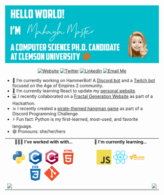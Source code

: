 <!-- ### Hi there 👋 -->

<!--
**makayla-moster/makayla-moster** is a ✨ _special_ ✨ repository because its `README.md` (this file) appears on your GitHub profile.

Here are some ideas to get you started:

- 🤖 I’m currently working on ...
- 🌱 I’m currently learning ...
- 👯 I’m looking to collaborate on ...
- 🤔 I’m looking for help with ...
- 💬 Ask me about ...
- 📫 How to reach me: ...
- 😄 Pronouns: ...
- ⚡ Fun fact: ...
-->


<!-- <h3>Hello there! 👋<br>I'm Makayla Moster<br>a Computer Science Ph.D. student at Clemson University</h3> -->

![](imgs/Readme_2.png)

<div align="center"> 
  
  [![Website][website-shield]][website-url]
  [![Twitter][twitter-shield]][twitter-url] 
  [![LinkedIn][linkedin-shield]][linkedin-url]
  [![Email Me][email-shield]][email-url] 
  
</div>
<!-- 
<h4 align="center"> <a href="https://makayla-moster.github.io/index.html">Website</a> • <a href="https://twitter.com/makaylamoster">Twitter</a> • <a href="https://www.linkedin.com/in/mmoster/">LinkedIn</a> • <a href="mailto:mmoster@clemson.edu">Email</a></h4> -->

- 🤖 I’m currently working on HammerBot! A [Discord bot](https://github.com/makayla-moster/HammerBot) and a [Twitch bot](https://github.com/makayla-moster/HammerBot_Twitch) focused on the Age of Empires 2 community.
- 🌱 I’m currently learning React to update my [personal website](https://makayla-moster.github.io/).
- 💻 I recently collaborated on a [Fractal Generation Website](https://fractals.iapetus11.me/) as part of a Hackathon.
- ☠ I recently created a [pirate-themed hangman game](https://makayla-moster.github.io/hackman_hangman/) as part of a Discord Programming Challenge.
- ⚡ Fun fact: Python is my first-learned, most-used, and favorite language.
- 😄 Pronouns: she/her/hers
<!-- - 🌱 I’m currently learning how to transfer [HammerBot](https://github.com/makayla-moster/HammerBot) into a [Twitch HammerBot](https://github.com/makayla-moster/HammerBot_Twitch). -->

<!-- - I'm currently working on HammerBot, a Discord and (hopefully soon) Twitch bot focused around the Age of Empires 2 community. 

[![Makayla's GitHub stats](https://github-readme-stats.vercel.app/api?username=makayla-moster&count_private=true&show_icons=true&theme=react)](https://github.com/makayla-moster/github-readme-stats)[![Readme Card](https://github-readme-stats.vercel.app/api/pin/?username=makayla-moster&repo=HammerBot&theme=react)](https://github.com/makayla-moster/HammerBot) -->

<!-- [![Moster-Used Languages](https://github-readme-stats.vercel.app/api/top-langs/?username=makayla-moster&layout=compact&theme=github_dark)](https://github.com/makayla-moster/github-readme-stats) -->

<!-- <p>
  <details style="float:left" open>
    <summary><samp><b> 🚀 My Languages </b> </samp> </summary>
  <img src = 'https://github.com/devicons/devicon/blob/master/icons/python/python-original.svg' alt='Python' width='50'/>
  <img src = 'https://github.com/devicons/devicon/blob/master/icons/cplusplus/cplusplus-original.svg' alt='C++' width='50'/>
  </details>
    <details style="float:right" open>
    <summary><samp> <b>⚡️ My Skills </b> </samp> </summary>
  <img src = 'https://github.com/devicons/devicon/blob/master/icons/docker/docker-plain.svg' alt='Docker' width='50'/>
  <img src = 'https://github.com/devicons/devicon/blob/master/icons/amazonwebservices/amazonwebservices-plain-wordmark.svg' alt='AWS' width='50'/>
  <img src = 'https://github.com/devicons/devicon/blob/master/icons/azure/azure-original.svg' alt='Azure' width='50'/>
  <img src = 'https://github.com/devicons/devicon/blob/master/icons/git/git-plain.svg' alt='Git' width='50'/>
  <img src = 'https://github.com/devicons/devicon/blob/master/icons/vim/vim-plain.svg' alt='Vim' width='50'/>
  <img src = 'https://github.com/devicons/devicon/blob/master/icons/vuejs/vuejs-original.svg' alt='Vue' width='50'/>
  </details>
</p> -->


<table>
  <tr>
    <td valign="top" align="center" width="50%">
        <b> 👩🏼‍💻 I've worked with with...</b> </br></br>
          <img src = 'https://github.com/devicons/devicon/blob/master/icons/python/python-original.svg' alt='Python' width='50'/>
          <img src = 'https://github.com/devicons/devicon/blob/master/icons/c/c-original.svg' alt='C' width='50'/>
          <img src = 'https://github.com/devicons/devicon/blob/master/icons/cplusplus/cplusplus-original.svg' alt='C++' width='50'/>
          <img src = 'https://github.com/devicons/devicon/blob/master/icons/html5/html5-plain-wordmark.svg' alt='HTML5' width='50'/>
          <img src = 'https://github.com/devicons/devicon/blob/master/icons/css3/css3-plain-wordmark.svg' alt='CSS3' width='50'/>
          <img src = 'https://github.com/devicons/devicon/blob/master/icons/git/git-plain.svg' alt='Git' width='50'/>
<!--           <img src = 'https://github.com/devicons/devicon/blob/master/icons/css3/css3-plain-wordmark.svg' alt='CSS3' width='50'/> -->
    </td>
    <td valign="top" align="center" width="50%">
      <b> 🧠 I'm currently learning... </b> </br></br>
<!--           <img src = 'https://github.com/devicons/devicon/blob/master/icons/docker/docker-plain.svg' alt='Docker' width='50'/>
          <img src = 'https://github.com/devicons/devicon/blob/master/icons/azure/azure-original.svg' alt='Azure' width='50'/> -->
<!--           <img src = 'https://github.com/devicons/devicon/blob/master/icons/git/git-plain.svg' alt='Git' width='50'/> -->
<!--           <img src = 'https://github.com/devicons/devicon/blob/master/icons/vim/vim-plain.svg' alt='Vim' width='50'/>
          <img src = 'https://github.com/devicons/devicon/blob/master/icons/vuejs/vuejs-original.svg' alt='Vue' width='50'/> -->
          <img src = 'https://github.com/devicons/devicon/blob/master/icons/javascript/javascript-original.svg' alt='JS' width='50'/>
          <img src = 'https://github.com/devicons/devicon/blob/master/icons/react/react-original.svg' alt='React' width='50'/>
          <img src = 'https://github.com/devicons/devicon/blob/master/icons/amazonwebservices/amazonwebservices-plain-wordmark.svg' alt='AWS' width='50'/>
     </td>
  </tr>
  <tr>
    <td valign="top" align="center" width="50%">
      <a href="https://github.com/DenverCoder1/github-readme-streak-stats">
        <img align="left" src="https://github-readme-stats.vercel.app/api?username=makayla-moster&count_private=true&show_icons=true&theme=react" class="responsive" />
      </a>
    </td>
    <td valign="top" align="center" width="50%">
      <a href="https://github.com/anuraghazra/github-readme-stats">
        <img align="right" src="http://github-readme-streak-stats.herokuapp.com?user=makayla-moster&theme=react" class="responsive" />
      </a>
    </td>
  </tr>
  
<!--   <tr>
    <td valign="top" width="50%">
      <a href="https://github.com/anuraghazra/github-readme-stats">
        <img src="https://github-readme-stats.vercel.app/api/wakatime?username=makaylamoster&theme=react&custom_title=Wakatime%20Stats%20(All%20 Time)&layout=compact" align="right">
      </a>
    </td>
    <td valign="top" width="50%">
      <a href="https://github.com/anuraghazra/github-readme-stats">
            <img align="left" src="https://github-readme-stats.vercel.app/api/top-langs/?username=makayla-moster&theme=react&card_width=500&langs_count=9" class="responsive" />
      </a>
    </td>
  </tr> -->
</table>

<!-- MARKDOWN LINKS & IMAGES -->
<!-- https://www.markdownguide.org/basic-syntax/#reference-style-links -->
[website-shield]: https://img.shields.io/badge/-makayla--moster.github.io-green?style=flat-square&logo=github&logoColor=white&link=https://makayla-moster.github.io/
[website-url]: https://makayla-moster.github.io/
[twitter-shield]: https://img.shields.io/badge/-@makaylamoster-blue?style=flat-square&logo=Twitter&logoColor=white&link=https://twitter.com/makaylamoster
[twitter-url]: https://twitter.com/makaylamoster 
[linkedin-shield]: https://img.shields.io/badge/-Makayla%20Moster-blue?style=flat-square&logo=Linkedin&logoColor=white&link=https://www.linkedin.com/in/mmoster/
[linkedin-url]: https://www.linkedin.com/in/mmoster/
[email-shield]: https://img.shields.io/badge/-mmoster@clemson.edu-red?style=flat-square&logo=Gmail&logoColor=white&link=mailto:mmoster@clemson.edu
[email-url]: mailto:mmoster@clemson.edu
